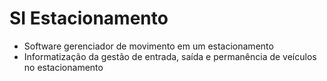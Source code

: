 # SI Estacionamento
 - Software gerenciador de movimento em um estacionamento
 - Informatização da gestão de entrada, saída e permanência de veículos no estacionamento
